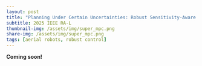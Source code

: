 ```yaml
---
layout: post
title: "Planning Under Certain Uncertainties: Robust Sensitivity-Aware Chance-Constrained MPC"
subtitle: 2025 IEEE RA-L
thumbnail-img: /assets/img/super_mpc.png
share-img: /assets/img/super_mpc.png
tags: [aerial robots, robust control]
---
```


<style>
  .button {
    display: inline-block;
    padding: 10px 15px;
    margin: 10px 0;
    font-size: 16px;
    color: #FFF5EE;
    background: #745EED;
    text-decoration: none;
    border-radius: 5px;
    font-weight: 600;
  }
  .button:hover { background: #745EED; color: #8BD1DA; }
</style>

**Coming soon!**
